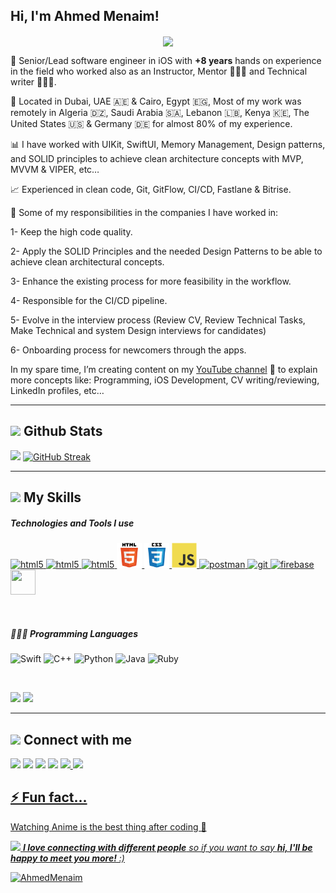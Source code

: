 <h2> Hi, I'm Ahmed Menaim! </h2>
<p style="text-align:center;"> <img align='center' src="https://simplepassivecashflow.com/wp-content/uploads/2017/11/Work-Fun.gif" width="350"></p>

🔶 Senior/Lead software engineer in iOS with **+8 years** hands on experience in the field who worked also as an Instructor, Mentor 👨🏻‍🏫 and Technical writer 👨🏻‍💻.

📍 Located in Dubai, UAE 🇦🇪 & Cairo, Egypt 🇪🇬, Most of my work was remotely in Algeria 🇩🇿, Saudi Arabia 🇸🇦, Lebanon 🇱🇧, Kenya 🇰🇪, The United States 🇺🇸 & Germany 🇩🇪 for almost 80% of my experience.

📊 I have worked with UIKit, SwiftUI, Memory Management, Design patterns, and SOLID principles to achieve clean architecture concepts with MVP, MVVM & VIPER, etc…

📈 Experienced in clean code, Git, GitFlow, CI/CD, Fastlane & Bitrise. 

📌 Some of my responsibilities in the companies I have worked in: 

1- Keep the high code quality. 

2- Apply the SOLID Principles and the needed Design Patterns to be able to achieve clean architectural concepts. 

3- Enhance the existing process for more feasibility in the workflow. 

4- Responsible for the CI/CD pipeline.

5- Evolve in the interview process (Review CV, Review Technical Tasks, Make Technical and system Design interviews for candidates)

6- Onboarding process for newcomers through the apps. 

In my spare time, I’m creating content on my [YouTube channel](https://www.youtube.com/@MenaimAcademy) 🎥 to explain more concepts like: Programming, iOS Development, CV writing/reviewing, LinkedIn profiles, etc…

  <hr>
<h2><img src = "https://i.pinimg.com/originals/65/c4/f4/65c4f452571be1261e9c623f7da488ac.gif" width ="35"> Github Stats </h2>

![](http://github-profile-summary-cards.vercel.app/api/cards/profile-details?username=AhmedMenaim&theme=tokyonight)
[![GitHub Streak](https://github-readme-streak-stats.herokuapp.com?user=AhmedMenaim)](https://git.io/streak-stats)

  <hr>
  
<h2><img src = "https://media2.giphy.com/media/QssGEmpkyEOhBCb7e1/giphy.gif?cid=ecf05e47a0n3gi1bfqntqmob8g9aid1oyj2wr3ds3mg700bl&rid=giphy.gif" width ="30"> My Skills</f2> 

 ##### Technologies and Tools I use

<p align="left">
<a href="https://developer.apple.com/xcode/"target="_blank"> <img  src="https://cdn.jsdelivr.net/gh/devicons/devicon/icons/xcode/xcode-original.svg" alt="html5" width="40" height="40"/> </a>
 <a href="https://bitrise.io/"target="_blank"> <img  src="https://github.com/AhmedMenaim/AhmedMenaim/assets/26345314/9d5d8e71-e484-4a72-a298-ccb5d38f6355" alt="html5" width="40" height="40"/> </a>
 <a href="https://fastlane.tools/"target="_blank"> <img  src="https://github.com/AhmedMenaim/AhmedMenaim/assets/26345314/724d451f-717d-4936-8edf-3f7616ca0e11" alt="html5" width="40" height="40"/> </a>
 <a href="https://www.w3.org/html/" target="_blank"> <img src="https://raw.githubusercontent.com/devicons/devicon/master/icons/html5/html5-original-wordmark.svg" alt="html5" width="40" height="40"/> </a>
 <a href="https://www.w3schools.com/css/" target="_blank"> <img src="https://raw.githubusercontent.com/devicons/devicon/master/icons/css3/css3-original-wordmark.svg" alt="css3" width="40" height="40"/> </a>
    <a href="https://developer.mozilla.org/en-US/docs/Web/JavaScript" target="_blank"> <img src="https://raw.githubusercontent.com/devicons/devicon/master/icons/javascript/javascript-original.svg" alt="javascript" width="40" height="40"/> </a>
<a href="https://www.postman.com/" target="_blank"> <img src="https://voyager.postman.com/logo/postman-logo-icon-orange.svg" alt="postman" width="40" height="40"/> </a>
<a href="https://git-scm.com/" target="_blank"> <img src="https://www.vectorlogo.zone/logos/git-scm/git-scm-icon.svg" alt="git" width="40" height="40"/> </a>
 <a href="https://firebase.google.com/" target="_blank"> <img src="https://www.vectorlogo.zone/logos/firebase/firebase-icon.svg" alt="firebase" width="40" height="40"/> </a>
 <a href="https://backendless.com/" target="_blank"> <img src="https://user-images.githubusercontent.com/26345314/162587960-326e5c64-e08b-4bd4-8d6e-7e5ad53cde9a.png" width="40" height="40"/> </a>
 
  </p>

<br/>

 
  ##### 👨🏻‍💻 Programming Languages
  <p align="left">
   <img src="https://cdn.jsdelivr.net/gh/devicons/devicon/icons/swift/swift-original.svg" alt="Swift" width="40" height="40"/>
   <img src="https://cdn.jsdelivr.net/gh/devicons/devicon/icons/cplusplus/cplusplus-original.svg" alt="C++" width="40" height="40"/>
  <img src="https://cdn.jsdelivr.net/gh/devicons/devicon/icons/python/python-original.svg" alt="Python" width="40" height="40"/>
 <img src="https://cdn.jsdelivr.net/gh/devicons/devicon/icons/java/java-original.svg" alt="Java" width="40" height="40"/>
 <img src="https://github.com/AhmedMenaim/AhmedMenaim/assets/26345314/24b70e5e-c6f0-4126-bbc2-8d988222492e" alt="Ruby" width="40" height="40"/>
  </p>
  <br>
  
![](http://github-profile-summary-cards.vercel.app/api/cards/repos-per-language?username=ahmedmenaim&theme=omni)
![](http://github-profile-summary-cards.vercel.app/api/cards/most-commit-language?username=ahmedmenaim&theme=omni)

  <hr>
  
<h2> <img src='https://raw.githubusercontent.com/ShahriarShafin/ShahriarShafin/main/Assets/handshake.gif' width="80"> Connect with me </h2>
<p>
  <a href="https://www.linkedin.com/in/menaim/"><img src="https://img.shields.io/badge/linkedin-0077B5.svg?style=for-the-badge&logo=linkedin&logoColor=ffffff"/></a>
   <a href="https://www.facebook.com/ahmed.menaim.3/"><img src="https://img.shields.io/badge/facebook-1b74e4.svg?style=for-the-badge&logo=facebook&logoColor=ffffff"/></a>
   <a href="mailto:ahmedmenaim8@gmail.com?subject=[GitHub]%20🔥%20profile%20contact&body=Hello"><img src="https://img.shields.io/badge/e‑mail-D14836.svg?style=for-the-badge&logo=GMail&logoColor=ffffff"/></a>
 <a href="https://www.youtube.com/channel/UCGHYazzPlhbliWo5ifPm3YQ"><img src="https://user-images.githubusercontent.com/26345314/162580151-8af04674-1da2-4934-98e1-9067dd93ea84.png"/></a>
<a href="https://menaim.medium.com/"> <img src= "https://user-images.githubusercontent.com/26345314/162615248-54692c38-dd46-418b-bf73-d4e3b81fe973.png" width="40">
<a href="https://stackoverflow.com/users/14437411/menaim"> <img src= "https://user-images.githubusercontent.com/26345314/162581545-9cec2771-efa9-4992-a331-ebda39ddb7fc.png" width="40">

</p>

 <h2 align="left"> ⚡ Fun fact... </h2>
 Watching Anime is the best thing after coding 🤣
 
<br>
<p> <img src="https://media.giphy.com/media/LnQjpWaON8nhr21vNW/giphy.gif" width="60"> <em><b>I love connecting with different people</b> so if you want to say <b>hi, I'll be happy to meet you more!</b> :)</em> </p>

<p align="left"> <img src="https://komarev.com/ghpvc/?username=AhmedMenaim&label=Profile%20views&color=0e75b6&style=flat" alt="AhmedMenaim" /> </p>

<!--
<p>&nbsp;<img align="center" src="https://github-readme-stats.vercel.app/api?username=AhmedMenaim&show_icons=true&locale=en" alt="AhmedMenaim" /></p>


**AhmedMenaim/AhmedMenaim** is a ✨ _special_ ✨ repository because its `README.md` (this file) appears on your GitHub profile.

Here are some ideas to get you started:

https://giffiles.alphacoders.com/100/100585.gif

- 👯 I’m looking to collaborate on ...
- 🤔 I’m looking for help with ...
- 💬 Ask me about ...


[![Instagram Badge](https://img.shields.io/badge/-@prince__shivaram-D7008A?style=flat-square&labelColor=D7008A&logo=Instagram&logoColor=white&link=https://www.instagram.com/itz.me____p.r.i.n.c.e_____/)](https://www.instagram.com/itz.me____p.r.i.n.c.e_____/)
-->

 
<!-- <p>&nbsp;<img align="center" src="https://github-readme-stats.vercel.app/api?username=AhmedMenaim&show_icons=true&locale=en" alt="Menaim" /></p> -->

<!-- <p><img align="center" src="https://github-readme-streak-stats.herokuapp.com/?user=AhmedMenaim&" alt="Menaim" /></p> -->
